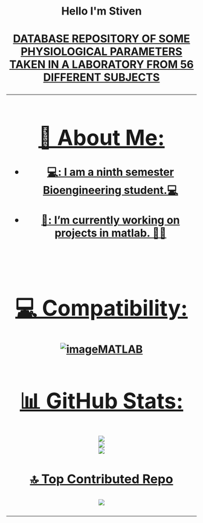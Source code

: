 <div align="center">
<h1 align="center">Hello I'm Stiven
</div>  
<h1 align="center"> <a href=>DATABASE REPOSITORY OF SOME PHYSIOLOGICAL PARAMETERS TAKEN IN A LABORATORY FROM 56 DIFFERENT SUBJECTS                         

<hr>

# 💫 About Me:

- 💻: I am a ninth semester Bioengineering student.💻<br><br>
- 🔭: I’m currently working on projects in matlab. 🧠🤖
<br>

# 💻 Compatibility:
![image](https://github.com/stiven4270/stiven4270/assets/165412316/1f61fefe-a005-4e47-9e34-0ea15eeeb2c6)MATLAB


# 📊 GitHub Stats:
![](https://github-readme-stats.vercel.app/api?username=stiven4270&theme=dark&hide_border=true&include_all_commits=false&count_private=false)<br/>
![](https://github-readme-streak-stats.herokuapp.com/?user=stiven4270&theme=dark&hide_border=true)<br/>
![](https://github-readme-stats.vercel.app/api/top-langs/?username=stiven4270&theme=dark&hide_border=true&include_all_commits=false&count_private=false&layout=compact)

### 🔝 Top Contributed Repo
![](https://github.com/stiven4270/USCBIO.github.io)

---

